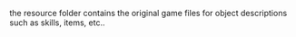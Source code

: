 the resource folder contains the original game files for object descriptions such as skills, items, etc..
